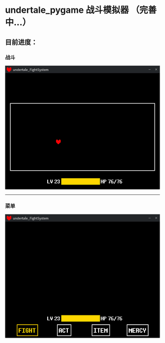 # undertale_pygame 战斗模拟器 （完善中...）

## 目前进度：
### 战斗
![预览](Static/temp1.png)
____
### 菜单
![预览](Static/temp2.png)
